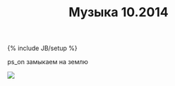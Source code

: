 ﻿---
layout: post
title: "Музыка 10.2014"
category: music
image: 
tags: [бп, atx]
---
{% include JB/setup %}

ps_on замыкаем на землю

<img src="http://i.imgur.com/xc602ak.png" />